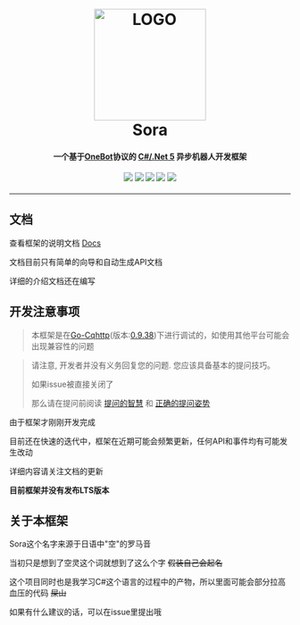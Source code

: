 <h1 align="center">
	<br>
	<img width="200" src="https://i.loli.net/2020/10/14/Q3NPTLuC4no16ye.png" alt="LOGO">
	<br>
	Sora
	<h4 align="center">
        一个基于<a href="https://github.com/howmanybots/onebot">OneBot</a>协议的 <a href="https://dotnet.microsoft.com/download/dotnet/5.0">C#/.Net 5</a> 异步机器人开发框架
	</h4>
	<h4 align="center">
	<img src="https://img.shields.io/nuget/v/Sora?style=for-the-badge&color=ff69b4">
	<img src="https://img.shields.io/badge/OneBot-v11-black?style=for-the-badge">
	<img src="https://img.shields.io/github/license/Yukari316/Sora?style=for-the-badge&color=blueviolet">
	<img src="https://img.shields.io/github/stars/Yukari316/Sora?style=for-the-badge">
	<img src="https://img.shields.io/github/workflow/status/Yukari316/Sora/.NET%20Core/master?style=for-the-badge">
	</h4>
</h1>

----

## 文档

查看框架的说明文档 [Docs](https://sora-docs.yukari.one/)

文档目前只有简单的向导和自动生成API文档

详细的介绍文档还在编写

## 开发注意事项

> 本框架是在[Go-Cqhttp](https://github.com/Mrs4s/go-cqhttp)(版本:[0.9.38](https://github.com/Mrs4s/go-cqhttp/releases/tag/v0.9.38))下进行调试的，如使用其他平台可能会出现兼容性的问题

> 请注意, 开发者并没有义务回复您的问题. 您应该具备基本的提问技巧。
>
> 如果issue被直接关闭了
>
> 那么请在提问前阅读 [提问的智慧](https://github.com/ryanhanwu/How-To-Ask-Questions-The-Smart-Way/blob/master/README-zh_CN.md) 和 [正确的提问姿势](https://github.com/tangx/Stop-Ask-Questions-The-Stupid-Ways/blob/master/README.md)

由于框架才刚刚开发完成

目前还在快速的迭代中，框架在近期可能会频繁更新，任何API和事件均有可能发生改动

详细内容请关注文档的更新

**目前框架并没有发布LTS版本**

## 关于本框架

Sora这个名字来源于日语中"空"的罗马音

当初只是想到了空灵这个词就想到了这么个字 ~~假装自己会起名~~

这个项目同时也是我学习C#这个语言的过程中的产物，所以里面可能会部分拉高血压的代码 ~~屎山~~

如果有什么建议的话，可以在issue里提出哦